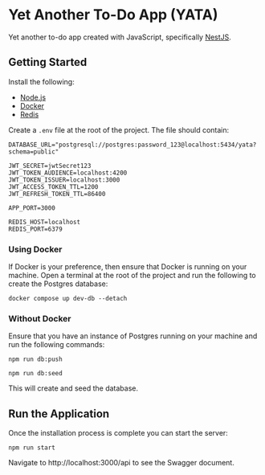 # Yet Another To-Do App (YATA)

Yet another to-do app created with JavaScript, specifically [NestJS](https://nestjs.com/).

## Getting Started

Install the following:

- [Node.js](https://nodejs.org/en/)
- [Docker](https://www.docker.com/)
- [Redis](https://redis.io/docs/getting-started/installation/)

Create a `.env` file at the root of the project. The file should contain:

```Properties
DATABASE_URL="postgresql://postgres:password_123@localhost:5434/yata?schema=public"

JWT_SECRET=jwtSecret123
JWT_TOKEN_AUDIENCE=localhost:4200
JWT_TOKEN_ISSUER=localhost:3000
JWT_ACCESS_TOKEN_TTL=1200
JWT_REFRESH_TOKEN_TTL=86400

APP_PORT=3000

REDIS_HOST=localhost
REDIS_PORT=6379
```

### Using Docker

If Docker is your preference, then ensure that Docker is running on your machine.
Open a terminal at the root of the project and run the following to create the Postgres database:

```
docker compose up dev-db --detach
```

### Without Docker

Ensure that you have an instance of Postgres running on your machine and run the following commands:

```
npm run db:push
```

```
npm run db:seed
```

This will create and seed the database.

## Run the Application

Once the installation process is complete you can start the server:

```shell
npm run start
```

Navigate to http://localhost:3000/api to see the Swagger document.
